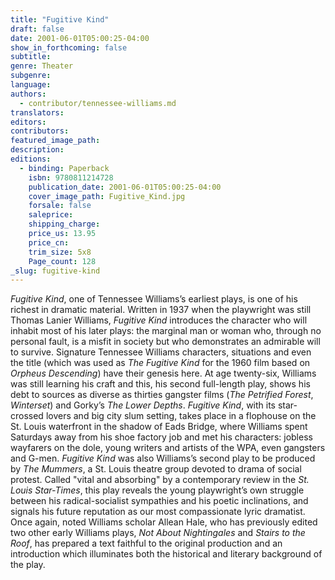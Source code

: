 ```yaml
---
title: "Fugitive Kind"
draft: false
date: 2001-06-01T05:00:25-04:00
show_in_forthcoming: false
subtitle:
genre: Theater
subgenre:
language:
authors:
  - contributor/tennessee-williams.md
translators:
editors:
contributors:
featured_image_path:
description:
editions:
  - binding: Paperback
    isbn: 9780811214728
    publication_date: 2001-06-01T05:00:25-04:00
    cover_image_path: Fugitive_Kind.jpg
    forsale: false
    saleprice:
    shipping_charge:
    price_us: 13.95
    price_cn:
    trim_size: 5x8
    Page_count: 128
_slug: fugitive-kind
---
```


_Fugitive Kind_, one of Tennessee Williams’s earliest plays, is one of his richest in dramatic material. Written in 1937 when the playwright was still Thomas Lanier Williams, _Fugitive Kind_ introduces the character who will inhabit most of his later plays: the marginal man or woman who, through no personal fault, is a misfit in society but who demonstrates an admirable will to survive. Signature Tennessee Williams characters, situations and even the title (which was used as _The Fugitive Kind_ for the 1960 film based on _Orpheus Descending_) have their genesis here. At age twenty-six, Williams was still learning his craft and this, his second full-length play, shows his debt to sources as diverse as thirties gangster films (_The Petrified Forest_, _Winterset_) and Gorky’s _The Lower Depths_. _Fugitive Kind_, with its star-crossed lovers and big city slum setting, takes place in a flophouse on the St. Louis waterfront in the shadow of Eads Bridge, where Williams spent Saturdays away from his shoe factory job and met his characters: jobless wayfarers on the dole, young writers and artists of the WPA, even gangsters and G-men. _Fugitive Kind_ was also Williams’s second play to be produced by _The Mummers_, a St. Louis theatre group devoted to drama of social protest. Called "vital and absorbing" by a contemporary review in the _St. Louis Star-Times_, this play reveals the young playwright’s own struggle between his radical-socialist sympathies and his poetic inclinations, and signals his future reputation as our most compassionate lyric dramatist. Once again, noted Williams scholar Allean Hale, who has previously edited two other early Williams plays, _Not About Nightingales_ and _Stairs to the Roof_, has prepared a text faithful to the original production and an introduction which illuminates both the historical and literary background of the play.

